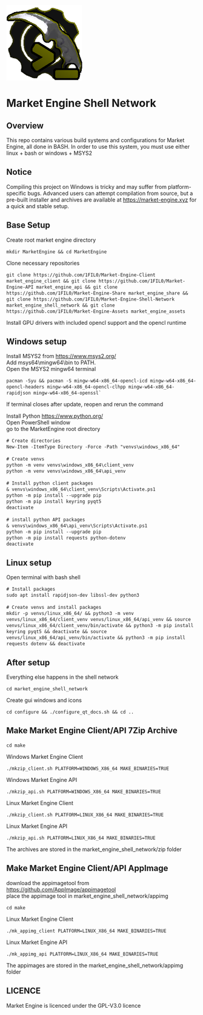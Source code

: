 ![](readme_assets/market_engine_shell_network.png)
# Market Engine Shell Network
## Overview
This repo contains various build systems and configurations for Market Engine, all done in BASH. In order to use this system, you must use either linux + bash or windows + MSYS2

## Notice
Compiling this project on Windows is tricky and may suffer from platform-specific bugs. 
Advanced users can attempt compilation from source, but a pre-built installer and archives are available at https://market-engine.xyz for a quick and stable setup.

## Base Setup
Create root market engine directory  
```
mkdir MarketEngine && cd MarketEngine
```  
Clone necessary repositories  
```
git clone https://github.com/1FIL0/Market-Engine-Client market_engine_client && git clone https://github.com/1FIL0/Market-Engine-API market_engine_api && git clone https://github.com/1FIL0/Market-Engine-Share market_engine_share && git clone https://github.com/1FIL0/Market-Engine-Shell-Network market_engine_shell_network && git clone https://github.com/1FIL0/Market-Engine-Assets market_engine_assets
```
Install GPU drivers with included opencl support and the opencl runtime

## Windows setup
Install MSYS2 from https://www.msys2.org/  
Add msys64\mingw64\bin to PATH.  
Open the MSYS2 mingw64 terminal  
```
pacman -Syu && pacman -S mingw-w64-x86_64-opencl-icd mingw-w64-x86_64-opencl-headers mingw-w64-x86_64-opencl-clhpp mingw-w64-x86_64-rapidjson mingw-w64-x86_64-openssl`
```  
If terminal closes after update, reopen and rerun the command  

Install Python https://www.python.org/  
Open PowerShell window  
go to the MarketEngine root directory
```
# Create directories
New-Item -ItemType Directory -Force -Path "venvs\windows_x86_64" 

# Create venvs
python -m venv venvs\windows_x86_64\client_venv
python -m venv venvs\windows_x86_64\api_venv

# Install python client packages
& venvs\windows_x86_64\client_venv\Scripts\Activate.ps1
python -m pip install --upgrade pip
python -m pip install keyring pyqt5
deactivate

# install python API packages
& venvs\windows_x86_64\api_venv\Scripts\Activate.ps1
python -m pip install --upgrade pip
python -m pip install requests python-dotenv
deactivate
```

## Linux setup
Open terminal with bash shell
```
# Install packages
sudo apt install rapidjson-dev libssl-dev python3

# Create venvs and install packages
mkdir -p venvs/linux_x86_64/ && python3 -m venv venvs/linux_x86_64/client_venv venvs/linux_x86_64/api_venv && source venvs/linux_x86_64/client_venv/bin/activate && python3 -m pip install keyring pyqt5 && deactivate && source venvs/linux_x86_64/api_venv/bin/activate && python3 -m pip install requests dotenv && deactivate
```

## After setup
Everything else happens in the shell network
```
cd market_engine_shell_network
```
Create gui windows and icons
```
cd configure && ./configure_qt_docs.sh && cd ..
```

## Make Market Engine Client/API 7Zip Archive
```
cd make
```  
Windows Market Engine Client
```
./mkzip_client.sh PLATFORM=WINDOWS_X86_64 MAKE_BINARIES=TRUE
```
Windows Market Engine API
```
./mkzip_api.sh PLATFORM=WINDOWS_X86_64 MAKE_BINARIES=TRUE
```  
Linux Market Engine Client
```
./mkzip_client.sh PLATFORM=LINUX_X86_64 MAKE_BINARIES=TRUE
```
Linux Market Engine API
```
./mkzip_api.sh PLATFORM=LINUX_X86_64 MAKE_BINARIES=TRUE
```
The archives are stored in the market_engine_shell_network/zip folder

## Make Market Engine Client/API AppImage
download the appimagetool from https://github.com/AppImage/appimagetool  
place the appimage tool in market_engine_shell_network/appimg  
```
cd make
```
Linux Market Engine Client
```
./mk_appimg_client PLATFORM=LINUX_X86_64 MAKE_BINARIES=TRUE
```
Linux Market Engine API
```
./mk_appimg_api PLATFORM=LINUX_X86_64 MAKE_BINARIES=TRUE
```
The appimages are stored in the market_engine_shell_network/appimg folder

## LICENCE
Market Engine is licenced under the GPL-V3.0 licence
